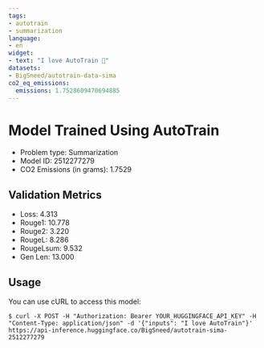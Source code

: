 ```yaml
---
tags:
- autotrain
- summarization
language:
- en
widget:
- text: "I love AutoTrain 🤗"
datasets:
- BigSneed/autotrain-data-sima
co2_eq_emissions:
  emissions: 1.7528609470694885
---
```


# Model Trained Using AutoTrain

- Problem type: Summarization
- Model ID: 2512277279
- CO2 Emissions (in grams): 1.7529

## Validation Metrics

- Loss: 4.313
- Rouge1: 10.778
- Rouge2: 3.220
- RougeL: 8.286
- RougeLsum: 9.532
- Gen Len: 13.000

## Usage

You can use cURL to access this model:

```
$ curl -X POST -H "Authorization: Bearer YOUR_HUGGINGFACE_API_KEY" -H "Content-Type: application/json" -d '{"inputs": "I love AutoTrain"}' https://api-inference.huggingface.co/BigSneed/autotrain-sima-2512277279
```